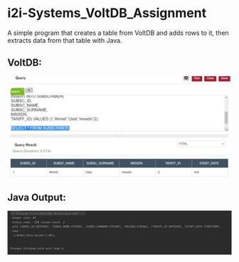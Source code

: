 # i2i-Systems_VoltDB_Assignment

A simple program that creates a table from VoltDB and adds rows to it, then extracts data from that table with Java.

## VoltDB:
![screenshot1](https://github.com/ahmetust/i2i-Systems_VoltDB_Assignment/blob/main/Screenshots/1.JPG)

## Java Output:
![screenshot2](https://github.com/ahmetust/i2i-Systems_VoltDB_Assignment/blob/main/Screenshots/2.JPG)
